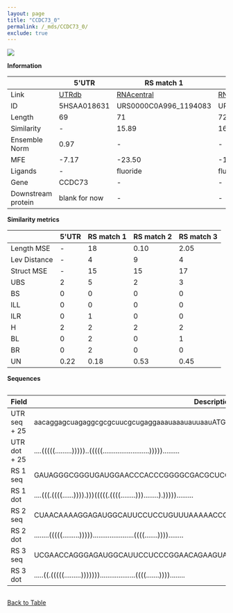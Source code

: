 ```yaml
---
layout: page
title: "CCDC73_0"
permalink: /_mds/CCDC73_0/
exclude: true
---
```




![](../../alns_9.28.22/aln_5HSAA018631_0.998.png?raw=true)


**Information**

| | 5'UTR       | RS match 1   | RS match 2  | RS match 3 |
| ---- | ----------- | ----------- | ----------- | ----------- |
| Link | <a href="http://utrdb.ba.itb.cnr.it/getutr/5HSAA018631/1" target="_blank" rel="noopener noreferrer">UTRdb</a>   | <a href="https://rnacentral.org/rna/URS0000C0A996/1194083" target="_blank" rel="noopener noreferrer">RNAcentral</a>     |<a href="https://rnacentral.org/rna/URS0000BFDB68/471874" target="_blank" rel="noopener noreferrer">RNAcentral</a>  | <a href="https://rnacentral.org/rna/URS0000C7EF78/1736407" target="_blank" rel="noopener noreferrer">RNAcentral</a>   |
| ID | 5HSAA018631     | URS0000C0A996_1194083     | URS0000BFDB68_471874     | URS0000C7EF78_1736407     |
| Length | 69     |  71    | 72   |  71    |
| Similarity | - | 15.89 | 16.80 | 17.81 |
| Ensemble Norm | 0.97 | - | - | - |
| MFE | -7.17 | -23.50 | -11.80 | -15.69 |
| Ligands | - | fluoride | fluoride | fluoride |
| Gene | CCDC73 | - | - | - |
| Downstream protein | blank for now    |    -    | -  | - |


**Similarity metrics**

| | 5'UTR       | RS match 1   | RS match 2  | RS match 3 |
| ---- | ----------- | ----------- | ----------- | ----------- |
| Length MSE | - | 18 | 0.10 | 2.05 |
| Lev Distance | - | 4 | 9 | 4 |
| Struct MSE | - | 15 | 15 | 17 |
| UBS| 2 | 5 | 2 | 3 |
| BS | 0 | 0 | 0 | 0 |
| ILL | 0 | 0 | 0 | 0 |
| ILR | 0 | 1 | 0 | 0 |
| H | 2 | 2 | 2 | 2 |
| BL | 0 | 2 | 0 | 1 |
| BR | 0 | 2 | 0 | 0 |
| UN | 0.22 | 0.18 | 0.53 | 0.45 |

**Sequences**


<div style="overflow-x:auto;">

<table>
<colgroup>
<col width="30%" />
<col width="70%" />
</colgroup>
<thead>
<tr class="header">
<th>Field</th>
<th>Description</th>
</tr>
</thead>
<tbody>
<tr>
<td markdown="span">UTR seq + 25 </td>
<td markdown="span"> aacaggagcuagaggcgcgcuucgcugaggaaauaaauauuaauATGGAAAGCAACTTCAATACTGAGT </td>
</tr>
<tr>
<td markdown="span">UTR dot + 25  </td>
<td markdown="span"> ....(((((.........)))))..(((((.........................))))).........
</td>
</tr>


<tr>
<td markdown="span">RS 1 seq </td>
<td markdown="span"> GAUAGGGCGGGUGAUGGAACCCACCCGGGGCGACGCUCCGAACUGCGACCGCUGAUGGCUCCUACGACGAC
</td>
</tr>


<tr>
<td markdown="span">RS 1 dot </td>
<td markdown="span"> ....(((.((((......)))).)))(((((.((((........)))........).))))).........
</td>
</tr>


<tr>
<td markdown="span">RS 2 seq </td>
<td markdown="span"> CUAACAAAAGGAGAUGGCAUUCCUCCUGUUUAAAAACCGUCCAAAUAAAGGGCUGAUGAUGCCUGCGUUCAC
</td>
</tr>


<tr>
<td markdown="span">RS 2 dot </td>
<td markdown="span"> ........(((((.........)))))......................((((.......))))........
</td>
</tr>


<tr>
<td markdown="span">RS 3 seq </td>
<td markdown="span"> UCGAACCAGGGAGAUGGCAUUCCUCCCGGAACAGAAGUAACCGCCGCAAGGCUAAUGAUGCCUACCAAACG
</td>
</tr>


<tr>
<td markdown="span">RS 3 dot </td>
<td markdown="span"> .....((.(((((.........)))))))...................((((.......))))........
</td>
</tr>

</tbody>
</table>


</div>


[Back to Table](../../display)
